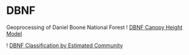 # DBNF
Geoprocessing of Daniel Boone National Forest
! [DBNF Canopy Height Model](CHMlayoutjpg.jpg)

! [DBNF Classification by Estimated Community](classlayoutjpg.jpeg)